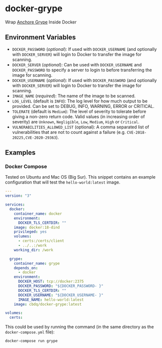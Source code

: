# docker-grype

Wrap [Anchore Grype](https://github.com/anchore/grype) Inside Docker

## Environment Variables

- `DOCKER_PASSWORD` (_optional_): If used with `DOCKER_USERNAME` (and
  optionally with `DOCKER_SERVER`) will login to Docker to transfer the image
  for scanning.
- `DOCKER_SERVER` (_optional_): Can be used with `DOCKER_USERNAME` and
  `DOCKER_PASSWORD` to specify a server to login to before transferring the
  image for scanning.
- `DOCKER_USERNAME` (_optional_): If used with `DOCKER_PASSWORD` (and
  optionally with `DOCKER_SERVER`) will login to Docker to transfer the image
  for scanning.
- `IMAGE_NAME` (_required_):  The name of the image to be scanned.
- `LOG_LEVEL` (default is `INFO`):  The log level for how much output to be provided.  Can be set to
  DEBUG, INFO, WARNING, ERROR or CRITICAL.
- `TOLERATE` (default is `Medium`): The level of severity to tolerate before giving a non-zero
  return code.  Valid values (in increasing order of severity) are `Unknown`, `Negligible`, `Low`,
  `Medium`, `High` or `Critical`.
- `VULNERABILITIES_ALLOWED_LIST` (optional): A comma separated list of vulnerabilities that are not to count against
  a failure (e.g. `CVE-2018-20225,CVE-2020-29363`).

## Examples

### Docker Compose

Tested on Ubuntu and Mac OS (Big Sur).  This snippet contains
an example configuration that will test the `hello-world:latest` image.

```YAML
---
version: "3"

services:
  docker:
    container_name: docker
    environment:
      DOCKER_TLS_CERTDIR: ""
    image: docker:18-dind
    privileged: yes
    volumes:
      - certs:/certs/client
      - ../..:/work
    working_dir: /work

  grype:
    container_name: grype
    depends_on:
      - docker
    environment:
      DOCKER_HOST: tcp://docker:2375
      DOCKER_PASSWORD: "${DOCKER_PASSWORD- }"
      DOCKER_TLS_CERTDIR: ""
      DOCKER_USERNAME: "${DOCKER_USERNAME- }"
      IMAGE_NAME: hello-world:latest
    image: cbdq/docker-grype:latest

volumes:
  certs:
```

This could be used by running the command (in the same directory as the
`docker-compose.yml` file):

```shell
docker-compose run grype
```
